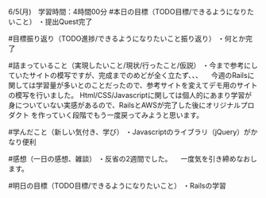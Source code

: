 6/5(月)　学習時間：4時間00分
#本日の目標（TODO目標/できるようになりたいこと）
・提出Quest完了

#目標振り返り（TODO進捗/できるようになりたいこと振り返り）
・何とか完了

#詰まっていること（実現したいこと/現状/行ったこと/仮説）
・今まで参考にしていたサイトの模写ですが、完成までのめどが全く立たず、、、
　今週のRailsに関しては学習量が多いとのことだったので、参考サイトを変えてデモ用のサイトの模写を行いました。
  Html/CSS/Javascriptに関しては個人的にあまり学習が身についていない実感があるので、RailsとAWSが完了した後にオリジナルプロダクト
  を作っていく段階でもう一度戻ってみようと思います。

#学んだこと（新しい気付き、学び）
・Javascriptのライブラリ（jQuery）がかなり便利
 
#感想（一日の感想、雑談）
・反省の2週間でした。
　一度気を引き締めなおします。

#明日の目標（TODO目標/できるようになりたいこと）
・Railsの学習
